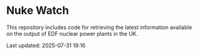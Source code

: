 # Nuke Watch

This repository includes code for retrieving the latest information available on the output of EDF nuclear power plants in the UK.

Last updated: 2025-07-31 19:16